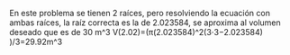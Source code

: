 En este problema se tienen 2 raíces, pero resolviendo la ecuación con ambas raíces, la raíz correcta es la de 2.023584, se aproxima al volumen deseado que es de 30 m^3
V(2.02)=(π(2.023584)^2(3⋅3−2.023584)​)/3=29.92m^3
